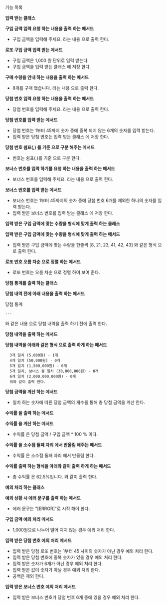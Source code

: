 기능 목록


****입력 받는 클래스****


**구입 금액 입력 요청 하는 내용을 출력 하는 메서드**

- 구입 금액을 입력해 주세요. 라는 내용 으로 출력 한다.


**로또 구입 금액 입력 받는 메서드** 

- 구입 금액은 1,000 원 단위로 입력 받는다.
- 구입 금액을 입력 받는 클래스 에 저장 한다.

**구매 수량을 안내 하는 내용을 출력 하는 메서드**

- 8개를 구매 했습니다. 라는 내용 으로 출력 한다.


**당첨 번호 입력 요청 하는 내용을 출력 하는 메서드**

- 당첨 번호를 입력해 주세요. 라는 내용 으로 출력 한다.


**당첨 번호를 입력 받는 메서드**

- 당첨 번호는 1부터 45까지 숫자 중에 중복 되지 않는 6개의 숫자를 입력 받는다.
- 입력 받은 당첨 번호는 입력 받는 클래스 에 저장 한다.

**당첨 번호 쉼표(,) 를 기준 으로 구분 해주는 메서드**

- 번호는 쉼표(,)를 기준 으로 구분 한다.


**보너스 번호를 입력 하기를 요청 하는 내용을 출력 하는 메서드**

- 보너스 번호를 입력해 주세요. 라는 내용 으로 출력 한다.


**보너스 번호를 입력 받는 메서드**

- 보너스 번호는 1부터 45까지의 숫자 중에 당첨 번호 6개를 제외한 하나의 숫자를 입력 받는다.
- 입력 받은 보너스 번호를 입력 받는 클래스 에 저장 한다.


****입력 받은 구입 금액에 맞는 수량을 형식에 맞게 출력 하는 클래스****


**입력 받은 구입 금액에 맞는 수량을 형식에 맞게 출력 하는 메서드**

- 입력 받은 구입 금액에 맞는 수량을 한줄씩 [8, 21, 23, 41, 42, 43] 와 같은 형식 으로 출력 한다.


**로또 번호 오름 차순 으로 정렬 하는 메서드** 

- 로또 번호는 오름 차순 으로 정렬 하여 보여 준다.


****당첨 통계를 출력 하는 클래스****

**당첨 내역 전에 아래 내용을 출력 하는 메서드**


당첨 통계

`---`

와 같은 내용 으로 당첨 내역을 출력 하기 전에 출력 한다.


**당첨 내역을 출력 하는 메서드**


**당첨 내역을 아래와 같은 형식 으로 출력 하게 하는 메서드**

```
  3개 일치 (5,000원) - 1개
  4개 일치 (50,000원) - 0개
  5개 일치 (1,500,000원) - 0개
  5개 일치, 보너스 볼 일치 (30,000,000원) - 0개
  6개 일치 (2,000,000,000원) - 0개
  위와 같이 출력 한다.
```

**당첨 금액을 계산 하는 메서드**

- 일치 하는 숫자에 따른 당첨 금액의 개수를 통해 총 당첨 금액을 계산 한다.


**수익률 을 출력 하는 메서드**

**수익률 을 계산 하는 메서드**
- 수익률 은 당첨 금액 / 구입 금액 * 100 % 이다.


**수익률 을 소수점 둘쨰 자리 에서 반올림 해주는 메서드**

- 수익률 은 소수점 둘째 자리 에서 반올림 한다.

**수익률 출력 하는 형식을 아래와 같이 출력 하게 하는 메서드**

- 총 수익률 은 62.5%입니다. 와 같이 출력 한다.


****예외 처리 하는 클래스****


**예외 상황 시 에러 문구를 출력 하는 메서드**

- 에러 문구는 "[ERROR]"로 시작 해야 한다.

**구입 금액 예외 처리 메서드**

- 1,000원으로 나누어 떨어 지지 않는 경우 예외 처리 한다.

**입력 받은 당첨 번호 예외 처리 메서드**

- 입력 받은 당첨 로또 번호는 1부터 45 사이의 숫자가 아닌 경우 예외 처리 한다.
- 입력 받은 당첨 번호에 중복 숫자가 있을 경우 예외 처리 한다.
- 입력 받은 숫자가 6개가 아닌 경우 예외 처리 한다.
- 입력 받은 값이 숫자가 아닐 경우 예외 처리 한다.
- 공백은 제외 한다.

**입력 받은 보너스 번호 예외 처리 메서드**

- 입력 받은 보너스 번호가 당첨 번호 6개 중에 있을 경우 예외 처리 한다.

 









